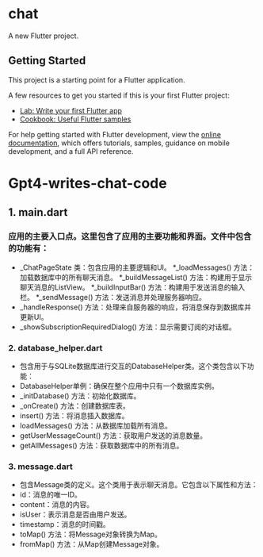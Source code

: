 # chat

A new Flutter project.

## Getting Started

This project is a starting point for a Flutter application.

A few resources to get you started if this is your first Flutter project:

- [Lab: Write your first Flutter app](https://docs.flutter.dev/get-started/codelab)
- [Cookbook: Useful Flutter samples](https://docs.flutter.dev/cookbook)

For help getting started with Flutter development, view the
[online documentation](https://docs.flutter.dev/), which offers tutorials,
samples, guidance on mobile development, and a full API reference.
# Gpt4-writes-chat-code

## 1. main.dart

### 应用的主要入口点。这里包含了应用的主要功能和界面。文件中包含的功能有：

* _ChatPageState 类：包含应用的主要逻辑和UI。
*_loadMessages() 方法：加载数据库中的所有聊天消息。
*_buildMessageList() 方法：构建用于显示聊天消息的ListView。
*_buildInputBar() 方法：构建用于发送消息的输入栏。
*_sendMessage() 方法：发送消息并处理服务器响应。
* _handleResponse() 方法：处理来自服务器的响应，将消息保存到数据库并更新UI。
* _showSubscriptionRequiredDialog() 方法：显示需要订阅的对话框。

### 2. database_helper.dart


* 包含用于与SQLite数据库进行交互的DatabaseHelper类。这个类包含以下功能：
* DatabaseHelper单例：确保在整个应用中只有一个数据库实例。
* _initDatabase() 方法：初始化数据库。
* _onCreate() 方法：创建数据库表。
* insert() 方法：将消息插入数据库。
* loadMessages() 方法：从数据库加载所有消息。
* getUserMessageCount() 方法：获取用户发送的消息数量。
* getAllMessages() 方法：获取数据库中的所有消息。

### 3. message.dart

* 包含Message类的定义。这个类用于表示聊天消息。它包含以下属性和方法：
* id：消息的唯一ID。
* content：消息的内容。
* isUser：表示消息是否由用户发送。
* timestamp：消息的时间戳。
* toMap() 方法：将Message对象转换为Map。
* fromMap() 方法：从Map创建Message对象。

